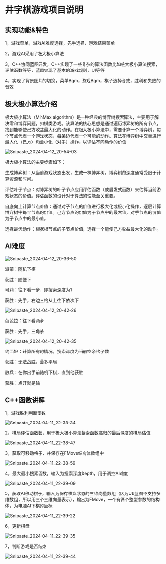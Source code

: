 # 井字棋游戏项目说明

## 实现功能&特色

1，游戏菜单，游戏AI难度选择，先手选择，游戏结束菜单

2，游戏AI采用了极大极小算法

3，C++协同蓝图开发，C++实现了一些复杂的算法函数比如极大极小算法搜索，评估函数等等，蓝图实现了基本的游戏规则，UI等等

4，实现了背景图片的切换，菜单Bgm，游戏Bgm，棋子选择音效，胜利和失败的音效

## 极大极小算法介绍

极大极小算法（MinMax algorithm）是一种经典的博弈树搜索算法，主要用于解决零和博弈问题，如棋类游戏。该算法的核心思想是通过遍历博弈树的所有节点，找到能够使己方收益最大化的动作。在极大极小算法中，需要计算一个博弈树，每个节点代表一个游戏状态，每条边代表一个可能的动作。算法在博弈树中交替进行最大化（己方）和最小化（对手）操作，以评估不同动作的价值

![Snipaste_2024-04-12_20-54-03](https://github.com/XiaoZhiXC/tic_tac_toe_cpp2/assets/45706293/2199d81c-0fad-4be4-95cc-dde81d45da48)

极大极小算法的主要步骤如下：

生成博弈树：从当前游戏状态出发，生成一棵博弈树。博弈树的深度通常受限于计算资源和时间。

评估叶子节点：对博弈树的叶子节点应用评估函数（或启发式函数）来估算当前游戏状态的价值。评估函数的设计对于算法的性能至关重要。

自底向上计算节点价值：通过对子节点的价值进行极大化或极小化操作，逐层计算博弈树中每个节点的价值。己方节点的价值为子节点中的最大值，对手节点的价值为子节点中的最小值。

选择最优动作：根据根节点的子节点价值，选择一个能使己方收益最大化的动作。

## AI难度

![Snipaste_2024-04-12_20-36-50](https://github.com/XiaoZhiXC/tic_tac_toe_cpp2/assets/45706293/c9e36dcc-e153-49e2-a06d-2f4f1f4420d9)

派蒙：随机下棋  

获胜：随便下

可莉：往下看一步，即搜索深度为1

获胜：先手，右边三格从上往下依次下

![Snipaste_2024-04-12_20-42-26](https://github.com/XiaoZhiXC/tic_tac_toe_cpp2/assets/45706293/fb880697-c003-4902-a589-d3bf3d6f32a9)

芭芭拉：往下看两步

获胜：先手，三角杀

![Snipaste_2024-04-12_20-42-35](https://github.com/XiaoZhiXC/tic_tac_toe_cpp2/assets/45706293/c6085aa5-f808-4e53-b744-4f709f83ddd8)

纳西妲：计算所有的情况，搜索深度为当前空余格子数

获胜：无法战胜，最多平局

散兵：在你出手前随机下棋，直到他获胜

获胜：点开就是输

## C++函数讲解

1，游戏胜利判断函数

![Snipaste_2024-04-11_22-38-34](https://github.com/XiaoZhiXC/tic_tac_toe_cpp2/assets/45706293/96fe5038-119c-428b-9f47-57d7f1af8552)

2，棋局评估函数数，用于极大极小算法搜索函数递归的最后深度的棋局估值

![Snipaste_2024-04-11_22-38-47](https://github.com/XiaoZhiXC/tic_tac_toe_cpp2/assets/45706293/561e964f-066d-45bb-adfa-82c49ccbea18)

3，获取可移动格子，并保存在FMove结构体数组中

![Snipaste_2024-04-11_22-38-59](https://github.com/XiaoZhiXC/tic_tac_toe_cpp2/assets/45706293/3f5870a5-4c7b-41c5-b501-b9165ce1e5ce)

4，最大最小搜索函数，输入为搜索深度Depth，用于调控AI难度

![Snipaste_2024-04-11_22-39-09](https://github.com/XiaoZhiXC/tic_tac_toe_cpp2/assets/45706293/d5b1d78d-3871-4710-a7e9-2fb435004b39)

5，获取AI移动棋子，输入为保存棋盘状态的三维向量数组（因为UE蓝图不支持多维数组，所以用三个三维向量表示），输出为FMove，一个有两个整型参数的结构体，为电脑AI下棋的坐标

![Snipaste_2024-04-11_22-39-22](https://github.com/XiaoZhiXC/tic_tac_toe_cpp2/assets/45706293/f0b89b89-ba32-47c8-b0ba-58b7ff0c6608)

6，更新棋盘

![Snipaste_2024-04-11_22-39-35](https://github.com/XiaoZhiXC/tic_tac_toe_cpp2/assets/45706293/1617bcd9-d7cd-4440-8ef1-80b29f82c4e1)

7，判断游戏是否结束

![Snipaste_2024-04-11_22-39-44](https://github.com/XiaoZhiXC/tic_tac_toe_cpp2/assets/45706293/0edce169-0034-4857-833a-50dc77f85afe)
